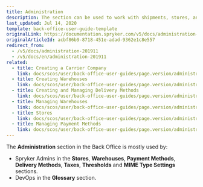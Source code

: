 ```yaml
---
title: Administration
description: The section can be used to work with shipments, stores, and warehouses in the Back Office.
last_updated: Jul 14, 2020
template: back-office-user-guide-template
originalLink: https://documentation.spryker.com/v5/docs/administration-201911
originalArticleId: acbf86b9-8718-451e-adad-9362e1c8e557
redirect_from:
  - /v5/docs/administration-201911
  - /v5/docs/en/administration-201911
related:
  - title: Creating a Carrier Company
    link: docs/scos/user/back-office-user-guides/page.version/administration/delivery-methods/creating-carrier-companies.html
  - title: Creating Warehouses
    link: docs/scos/user/back-office-user-guides/page.version/administration/warehouses/creating-warehouses.html
  - title: Creating and Managing Delivery Methods
    link: docs/scos/user/back-office-user-guides/page.version/administration/delivery-methods/creating-and-managing-delivery-methods.html
  - title: Managing Warehouses
    link: docs/scos/user/back-office-user-guides/page.version/administration/warehouses/managing-warehouses.html
  - title: Stores
    link: docs/scos/user/back-office-user-guides/page.version/administration/stores.html
  - title: Managing Payment Methods
    link: docs/scos/user/back-office-user-guides/page.version/administration/payment-methods/managing-payment-methods.html
---
```


The **Administration** section in the Back Office is mostly used by:
* Spryker Admins in the **Stores**, **Warehouses**, **Payment Methods**, **Delivery Methods**, **Taxes**, **Thresholds** and **MIME Type Settings** sections.
* DevOps in the **Glossary** section.


